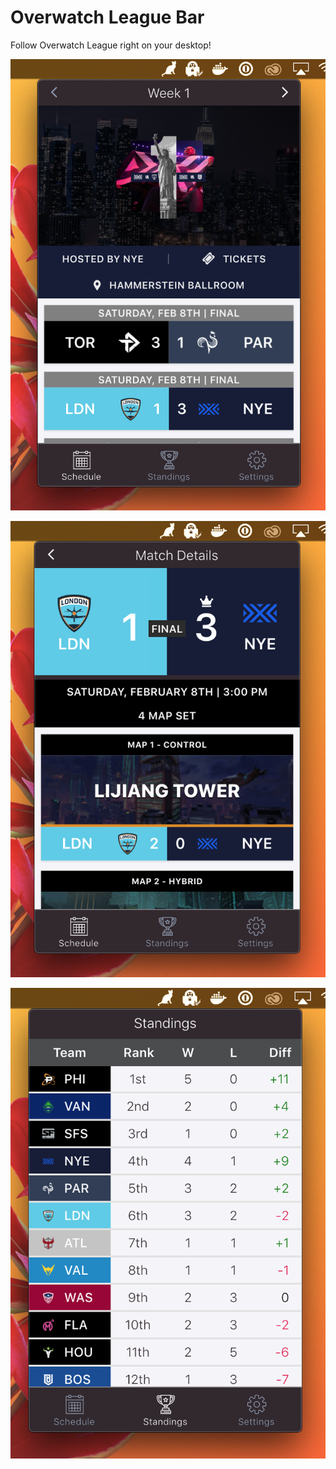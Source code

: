 # Overwatch League Bar

Follow Overwatch League right on your desktop!

<p align="center">
<img src="assets/schedule.png" title="Schedule" alt="Schedule">
</p>

<p align="center">
<img src="assets/matchsummary.png" title="Match Summary" alt="Match Summary">
</p>

<p align="center">
<img src="assets/standings.png" title="Standings" alt="Standings">
</p>
